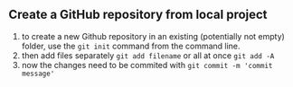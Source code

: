 ## Create a GitHub repository from local project

1. to create a new Github repository in an existing (potentially not empty) folder, use the `git init` command from the command line.
2. then add files separately `git add filename` or all at once `git add -A`
3. now the changes need to be commited with `git commit -m 'commit message'`
